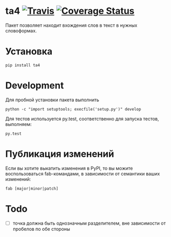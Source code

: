 ta4 [![Travis](https://travis-ci.org/KokocGroup/ta4.svg?branch=master)](https://travis-ci.org/KokocGroup/ta4) [![Coverage Status](https://coveralls.io/repos/KokocGroup/ta4/badge.svg?branch=master&service=github)](https://coveralls.io/github/KokocGroup/ta4?branch=master)
===========

Пакет позволяет находит вхождения слов в текст в нужных словоформах.

# Установка
```
pip install ta4
```

# Development

Для пробной установки пакета выполнить
```
python -c "import setuptools; execfile('setup.py')" develop
```

Для тестов используется py.test, соответственно для запуска тестов, выполняем:
```
py.test
```


# Публикация изменений

Если вы хотите выкатить изменения в PyPI, то вы можите воспользоваться fab-командами, в зависимости от семантики ваших изменений:
```
fab [major|minor|patch]
```

# Todo
- [ ] точка должна быть однозначным разделителем, вне зависимости от пробелов по обе стороны
